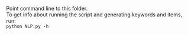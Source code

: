 Point command line to this folder.  
To get info about running the script and generating keywords and items, run:  
`python NLP.py -h`